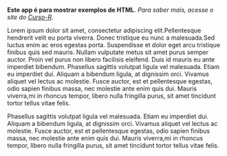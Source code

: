 **Este app é para mostrar exemplos de HTML**. *Para saber mais, acesse o site do [Curso-R](https://curso-r.com).*

Lorem ipsum dolor sit amet, consectetur adipiscing elit.Pellentesque hendrerit velit eu porta viverra. Donec tristique eu nunc a malesuada.Sed luctus enim ac eros egestas porta. Suspendisse et dolor eget arcu tristique finibus quis sed mauris. Nullam vulputate metus sit amet purus semper auctor. Proin vel purus non libero facilisis eleifend. Duis id mauris eu ante imperdiet bibendum. Phasellus sagittis volutpat ligula vel malesuada. Etiam eu imperdiet dui. Aliquam a bibendum ligula, at dignissim orci. Vivamus aliquet vel lectus ac molestie. Fusce auctor, est et pellentesque egestas, odio sapien finibus massa, nec molestie ante enim quis dui. Mauris viverra,mi in rhoncus tempor, libero nulla fringilla purus, sit amet tincidunt tortor tellus vitae felis.

Phasellus sagittis volutpat ligula vel malesuada. Etiam eu imperdiet dui. Aliquam a bibendum ligula, at dignissim orci. Vivamus aliquet vel lectus ac molestie. Fusce auctor, est et pellentesque egestas, odio sapien finibus massa, nec molestie ante enim quis dui. Mauris viverra,mi in rhoncus tempor, libero nulla fringilla purus, sit amet tincidunt tortor tellus vitae felis.

